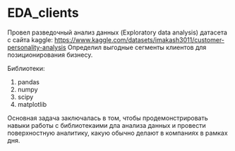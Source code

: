 # EDA_clients 

Провел разведочный анализ данных (Exploratory data analysis) датасета с сайта kaggle: https://www.kaggle.com/datasets/imakash3011/customer-personality-analysis 
Определил выгодные сегменты клиентов для позиционирования бизнесу. 

Библиотеки: 
1. pandas
2. numpy
3. scipy
4. matplotlib

Основная задача заключалась в том, чтобы продемонстрировать навыки работы с библиотекаими дла анализа данных и провести поверхностную аналитику, какую обычно делают в компаниях в рамках дня. 
